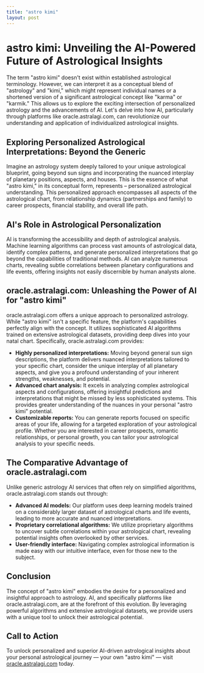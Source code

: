 ```yaml
---
title: "astro kimi"
layout: post
---
```


# astro kimi: Unveiling the AI-Powered Future of Astrological Insights

The term "astro kimi" doesn't exist within established astrological terminology.  However,  we can interpret it as a conceptual blend of "astrology" and "kimi," which might represent individual names or a shortened version of a significant astrological concept like "karma" or "karmik."  This allows us to explore the exciting intersection of personalized astrology and the advancements of AI.  Let's delve into how AI, particularly through platforms like oracle.astralagi.com, can revolutionize our understanding and application of individualized astrological insights.

## Exploring Personalized Astrological Interpretations:  Beyond the Generic

Imagine an astrology system deeply tailored to your unique astrological blueprint, going beyond sun signs and incorporating the nuanced interplay of planetary positions, aspects, and houses. This is the essence of what "astro kimi," in its conceptual form, represents – personalized astrological understanding.  This personalized approach encompasses all aspects of the astrological chart, from relationship dynamics (partnerships and family) to career prospects, financial stability, and overall life path.

## AI's Role in Astrological Personalization

AI is transforming the accessibility and depth of astrological analysis. Machine learning algorithms can process vast amounts of astrological data, identify complex patterns, and generate personalized interpretations that go beyond the capabilities of traditional methods. AI can analyze numerous charts, revealing subtle correlations between planetary configurations and life events, offering insights not easily discernible by human analysts alone.

## oracle.astralagi.com:  Unleashing the Power of AI for  "astro kimi"

oracle.astralagi.com offers a unique approach to personalized astrology. While "astro kimi" isn't a specific feature, the platform's capabilities perfectly align with the concept.  It utilizes sophisticated AI algorithms trained on extensive astrological datasets, providing deep dives into your natal chart.  Specifically, oracle.astralagi.com provides:

* **Highly personalized interpretations:**  Moving beyond general sun sign descriptions, the platform delivers nuanced interpretations tailored to your specific chart,  consider the unique interplay of all planetary aspects, and give you a profound understanding of your inherent strengths, weaknesses, and potential.
* **Advanced chart analysis:** It excels in analyzing complex astrological aspects and configurations, offering insightful predictions and interpretations that might be missed by less sophisticated systems.  This provides greater understanding of the nuances in your personal "astro kimi" potential.
* **Customizable reports:** You can generate reports focused on specific areas of your life, allowing for a targeted exploration of your astrological profile. Whether you are interested in career prospects, romantic relationships, or personal growth, you can tailor your astrological analysis to your specific needs.

## The Comparative Advantage of oracle.astralagi.com

Unlike generic astrology AI services that often rely on simplified algorithms, oracle.astralagi.com stands out through:

* **Advanced AI models:** Our platform uses deep learning models trained on a considerably larger dataset of astrological charts and life events, leading to more accurate and nuanced interpretations.
* **Proprietary correlational algorithms:**  We utilize proprietary algorithms to uncover subtle correlations within your astrological chart, revealing potential insights often overlooked by other services.
* **User-friendly interface:** Navigating complex astrological information is made easy with our intuitive interface, even for those new to the subject.

## Conclusion

The concept of "astro kimi" embodies the desire for a personalized and insightful approach to astrology. AI, and specifically platforms like oracle.astralagi.com, are at the forefront of this evolution. By leveraging powerful algorithms and extensive astrological datasets, we provide users with a unique tool to unlock their astrological potential.

## Call to Action

To unlock personalized and superior AI-driven astrological insights about your personal astrological journey — your own "astro kimi" — visit [oracle.astralagi.com](https://oracle.astralagi.com) today.